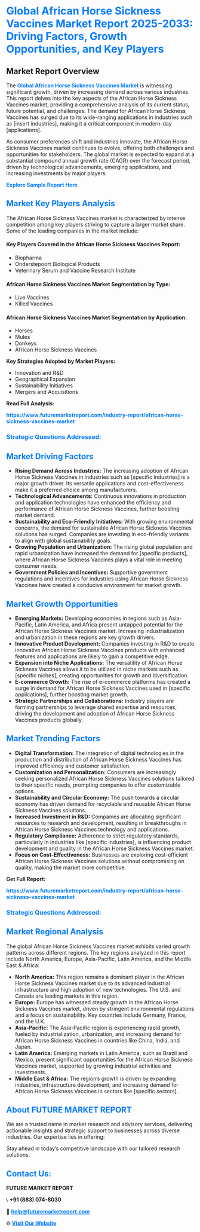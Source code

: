 <h1 style="color: #007BFF;">Global African Horse Sickness Vaccines Market Report 2025-2033: Driving Factors, Growth Opportunities, and Key Players</h1>

<section id="overview">
<h2>Market Report Overview</h2>
<p>The <a href="https://www.futuremarketreport.com/industry-report/african-horse-sickness-vaccines-market" style="color: #007BFF; text-decoration: none;"><strong>Global African Horse Sickness Vaccines Market</strong></a> is witnessing significant growth, driven by increasing demand across various industries. This report delves into the key aspects of the African Horse Sickness Vaccines market, providing a comprehensive analysis of its current status, future potential, and challenges. The demand for African Horse Sickness Vaccines has surged due to its wide-ranging applications in industries such as [insert industries], making it a critical component in modern-day [applications].</p>
<p>As consumer preferences shift and industries innovate, the African Horse Sickness Vaccines market continues to evolve, offering both challenges and opportunities for stakeholders. The global market is expected to expand at a substantial compound annual growth rate (CAGR) over the forecast period, driven by technological advancements, emerging applications, and increasing investments by major players.</p>
</section>

<section id="overview">
<p><a href="https://www.futuremarketreport.com/request-sample/reportId=122564" style="color: #007BFF; text-decoration: none;"><strong>Explore Sample Report Here</strong></a></p>
</section>

<section id="key-players">
<h2 style="color: #007BFF;">Market Key Players Analysis</h2>
<p>The African Horse Sickness Vaccines market is characterized by intense competition among key players striving to capture a larger market share. Some of the leading companies in the market include:</p>
<h4>Key Players Covered in the African Horse Sickness Vaccines Report:</h4>
<ul><li>Biopharma</li><li>Onderstepoort Biological Products</li><li>Veterinary Serum and Vaccine Research Institute</li></ul>
<h4>African Horse Sickness Vaccines Market Segmentation by Type:</h4>
<ul><li>Live Vaccines</li><li>Killed Vaccines</li></ul>

<h4>African Horse Sickness Vaccines Market Segmentation by Application:</h4>
<ul><li>Horses</li><li>Mules</li><li>Donkeys</li><li>African Horse Sickness Vaccines</li></ul>
<p><strong>Key Strategies Adopted by Market Players:</strong></p>
<ul>
<li>Innovation and R&D</li>
<li>Geographical Expansion</li>
<li>Sustainability Initiatives</li>
<li>Mergers and Acquisitions</li>
</ul>
</section>

<section>
<p><strong>Read Full Analysis: </strong></p><a href="https://www.futuremarketreport.com/industry-report/african-horse-sickness-vaccines-market" style="color: #007BFF; text-decoration: none;"><strong>https://www.futuremarketreport.com/industry-report/african-horse-sickness-vaccines-market</strong></a>
<h3 style="color: #007BFF;">Strategic Questions Addressed:</h3>
</section>

<section id="driving-factors">
<h2 style="color: #007BFF;">Market Driving Factors</h2>
<ul>
<li><strong>Rising Demand Across Industries:</strong> The increasing adoption of African Horse Sickness Vaccines in industries such as [specific industries] is a major growth driver. Its versatile applications and cost-effectiveness make it a preferred choice among manufacturers.</li>
<li><strong>Technological Advancements:</strong> Continuous innovations in production and application technologies have enhanced the efficiency and performance of African Horse Sickness Vaccines, further boosting market demand.</li>
<li><strong>Sustainability and Eco-Friendly Initiatives:</strong> With growing environmental concerns, the demand for sustainable African Horse Sickness Vaccines solutions has surged. Companies are investing in eco-friendly variants to align with global sustainability goals.</li>
<li><strong>Growing Population and Urbanization:</strong> The rising global population and rapid urbanization have increased the demand for [specific products], where African Horse Sickness Vaccines plays a vital role in meeting consumer needs.</li>
<li><strong>Government Policies and Incentives:</strong> Supportive government regulations and incentives for industries using African Horse Sickness Vaccines have created a conducive environment for market growth.</li>
</ul>
</section>

<section id="growth-opportunities">
<h2 style="color: #007BFF;">Market Growth Opportunities</h2>
<ul>
<li><strong>Emerging Markets:</strong> Developing economies in regions such as Asia-Pacific, Latin America, and Africa present untapped potential for the African Horse Sickness Vaccines market. Increasing industrialization and urbanization in these regions are key growth drivers.</li>
<li><strong>Innovative Product Development:</strong> Companies investing in R&D to create innovative African Horse Sickness Vaccines products with enhanced features and applications are likely to gain a competitive edge.</li>
<li><strong>Expansion into Niche Applications:</strong> The versatility of African Horse Sickness Vaccines allows it to be utilized in niche markets such as [specific niches], creating opportunities for growth and diversification.</li>
<li><strong>E-commerce Growth:</strong> The rise of e-commerce platforms has created a surge in demand for African Horse Sickness Vaccines used in [specific applications], further boosting market growth.</li>
<li><strong>Strategic Partnerships and Collaborations:</strong> Industry players are forming partnerships to leverage shared expertise and resources, driving the development and adoption of African Horse Sickness Vaccines products globally.</li>
</ul>
</section>

<section id="trending-factors">
<h2 style="color: #007BFF;">Market Trending Factors</h2>
<ul>
<li><strong>Digital Transformation:</strong> The integration of digital technologies in the production and distribution of African Horse Sickness Vaccines has improved efficiency and customer satisfaction.</li>
<li><strong>Customization and Personalization:</strong> Consumers are increasingly seeking personalized African Horse Sickness Vaccines solutions tailored to their specific needs, prompting companies to offer customizable options.</li>
<li><strong>Sustainability and Circular Economy:</strong> The push towards a circular economy has driven demand for recyclable and reusable African Horse Sickness Vaccines solutions.</li>
<li><strong>Increased Investment in R&D:</strong> Companies are allocating significant resources to research and development, resulting in breakthroughs in African Horse Sickness Vaccines technology and applications.</li>
<li><strong>Regulatory Compliance:</strong> Adherence to strict regulatory standards, particularly in industries like [specific industries], is influencing product development and quality in the African Horse Sickness Vaccines market.</li>
<li><strong>Focus on Cost-Effectiveness:</strong> Businesses are exploring cost-efficient African Horse Sickness Vaccines solutions without compromising on quality, making the market more competitive.</li>
</ul>
</section>

<section>
<p><strong>Get Full Report: </strong></p><a href="https://www.futuremarketreport.com/industry-report/african-horse-sickness-vaccines-market" style="color: #007BFF; text-decoration: none;"><strong>https://www.futuremarketreport.com/industry-report/african-horse-sickness-vaccines-market</strong></a>
<h3 style="color: #007BFF;">Strategic Questions Addressed:</h3>
</section>


<section id="regional-analysis">
<h2 style="color: #007BFF;">Market Regional Analysis</h2>
<p>The global African Horse Sickness Vaccines market exhibits varied growth patterns across different regions. The key regions analyzed in this report include North America, Europe, Asia-Pacific, Latin America, and the Middle East & Africa:</p>
<ul>
<li><strong>North America:</strong> This region remains a dominant player in the African Horse Sickness Vaccines market due to its advanced industrial infrastructure and high adoption of new technologies. The U.S. and Canada are leading markets in this region.</li>
<li><strong>Europe:</strong> Europe has witnessed steady growth in the African Horse Sickness Vaccines market, driven by stringent environmental regulations and a focus on sustainability. Key countries include Germany, France, and the U.K.</li>
<li><strong>Asia-Pacific:</strong> The Asia-Pacific region is experiencing rapid growth, fueled by industrialization, urbanization, and increasing demand for African Horse Sickness Vaccines in countries like China, India, and Japan.</li>
<li><strong>Latin America:</strong> Emerging markets in Latin America, such as Brazil and Mexico, present significant opportunities for the African Horse Sickness Vaccines market, supported by growing industrial activities and investments.</li>
<li><strong>Middle East & Africa:</strong> The region’s growth is driven by expanding industries, infrastructure development, and increasing demand for African Horse Sickness Vaccines in sectors like [specific sectors].</li>
</ul>
</section>

<footer>
<h2 style="color: #007BFF;">About FUTURE MARKET REPORT</h2>
<p>We are a trusted name in market research and advisory services, delivering actionable insights and strategic support to businesses across diverse industries. Our expertise lies in offering:</p>

<p>Stay ahead in today’s competitive landscape with our tailored research solutions.</p>

<h2 style="color: #007BFF;">Contact Us:</h2>
<p><strong>FUTURE MARKET REPORT</strong></p>
<p>📞 <strong>+91 (883) 074-8030</strong></p>
<p>📧 <strong><a href="mailto:help@futuremarketreport.com" style="color: #007BFF;">help@futuremarketreport.com</a></strong></p>
<p>🌐 <strong><a href="https://www.futuremarketreport.com/" style="color: #007BFF;">Visit Our Website</a></strong></p>
</footer>